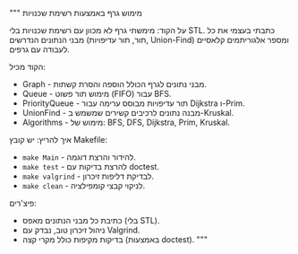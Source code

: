 """
מימוש גרף באמצעות רשימת שכנויות

על הקוד:
מימשתי גרף לא מכוון עם רשימת שכנויות בלי STL. כתבתי בעצמי את כל מבני הנתונים הנדרשים (תור, תור עדיפויות, Union-Find) ומספר אלגוריתמים קלאסיים לעבודה עם גרפים.

הקוד מכיל:
- Graph - מבני נתונים לגרף הכולל הוספה והסרת קשתות.
- Queue - מימוש תור פשוט (FIFO) עבור BFS.
- PriorityQueue - תור עדיפויות מבוסס ערימה עבור Dijkstra ו-Prim.
- UnionFind - מבנה נתונים לרכיבים קשירים שמשמש ב-Kruskal.
- Algorithms - מימוש של: BFS, DFS, Dijkstra, Prim, Kruskal.

איך להריץ:
יש קובץ Makefile:
- `make Main` - להידור והרצת דוגמה.
- `make test` - להרצת בדיקות עם doctest.
- `make valgrind` - לבדיקת דליפות זיכרון.
- `make clean` - לניקוי קבצי קומפילציה.

פיצ'רים:
- כתיבת כל מבני הנתונים מאפס (בלי STL).
- ניהול זיכרון טוב, נבדק עם Valgrind.
- בדיקות מקיפות כולל מקרי קצה (באמצעות doctest).
"""
